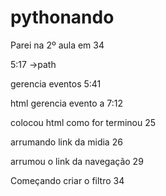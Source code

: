 # pythonando


Parei na 2º aula em 34

5:17 ->path

gerencia eventos 5:41 

html gerencia evento a 7:12

colocou html como for terminou 25

arrumando link da midia 26

arrumou o link da navegação 29

Começando criar o filtro 34